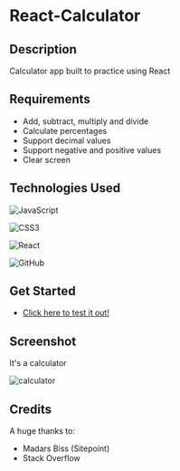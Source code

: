 # React-Calculator

## Description
Calculator app built to practice using React

## Requirements
* Add, subtract, multiply and divide
* Calculate percentages
* Support decimal values
* Support negative and positive values
* Clear screen

## Technologies Used

![JavaScript](https://img.shields.io/badge/javascript-%23323330.svg?style=for-the-badge&logo=javascript&logoColor=%23F7DF1E)

![CSS3](https://img.shields.io/badge/css3-%231572B6.svg?style=for-the-badge&logo=css3&logoColor=white)

![React](https://img.shields.io/badge/react-%2320232a.svg?style=for-the-badge&logo=react&logoColor=%2361DAFB)

![GitHub](https://img.shields.io/badge/github-%23121011.svg?style=for-the-badge&logo=github&logoColor=white)

## Get Started

* [Click here to test it out!](https://emilys-calculator.netlify.app/)

## Screenshot

It's a calculator

![calculator](https://i.imgur.com/DGAqjb8.png)

## Credits
A huge thanks to:
* Madars Biss (Sitepoint)
* Stack Overflow
